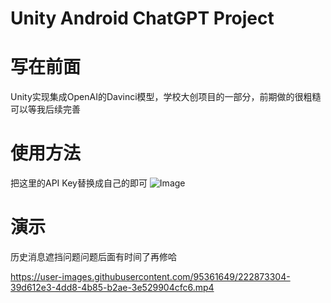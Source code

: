# Unity Android ChatGPT Project

# 写在前面
Unity实现集成OpenAI的Davinci模型，学校大创项目的一部分，前期做的很粗糙可以等我后续完善
# 使用方法

把这里的API Key替换成自己的即可
![Image](https://user-images.githubusercontent.com/95361649/222873245-9bf03209-1712-4686-b6ab-e2deea97fe4d.png)
# 演示
历史消息遮挡问题问题后面有时间了再修哈

https://user-images.githubusercontent.com/95361649/222873304-39d612e3-4dd8-4b85-b2ae-3e529904cfc6.mp4
